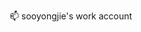📫 sooyongjie's work account

<!---
sooyongjie-mocean/sooyongjie-mocean is a ✨ special ✨ repository because its `README.md` (this file) appears on your GitHub profile.
You can click the Preview link to take a look at your changes.
--->
